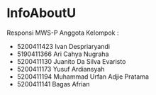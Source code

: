 # InfoAboutU
Responsi MWS-P
Anggota Kelompok : 
- 5200411423 Ivan Despriaryandi
- 5190411366 Ari Cahya Nugraha 
- 5200411130 Juanito Da Silva Evaristo 
- 5200411173 Yusuf Ardiansyah
- 5200411194 Muhammad Urfan Adjie Pratama
- 5200411141 Bagas Afrian
